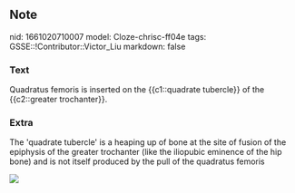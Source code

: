 ## Note
nid: 1661020710007
model: Cloze-chrisc-ff04e
tags: GSSE::!Contributor::Victor_Liu
markdown: false

### Text
Quadratus femoris is inserted on the {{c1::quadrate tubercle}} of the {{c2::greater trochanter}}.

### Extra
The 'quadrate tubercle' is a heaping up of bone at the site of
fusion of the epiphysis of the greater trochanter (like the
iliopubic eminence of the hip bone) and is not itself produced by
the pull of the quadratus femoris
<div><img src=
"paste-bba35397f58dc60ff44cd5a16392f7c2bd433f26.jpg"></div>
